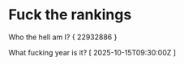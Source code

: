 # Fuck the rankings

Who the hell am I?
{ 22932886 }

What fucking year is it?
[ 2025-10-15T09:30:00Z ]
